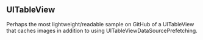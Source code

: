 ## UITableView

Perhaps the most lightweight/readable sample on GitHub of a UITableView that caches images in addition to using UITableViewDataSourcePrefetching.
